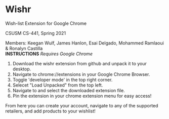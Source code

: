 # Wishr
 Wish-list Extension for Google Chrome
 
 CSUSM CS-441, Spring 2021
 
 Members: Keegan Wulf, James Hanlon, Esai Delgado, Mohammed Ramlaoui & Ronalyn Castilla 
<br>
**INSTRUCTIONS**
*Requires Google Chrome*

1. Download the wishr extension from github and unpack it to your desktop.
2. Navigate to chrome://extensions in your Google Chrome Browser.
3. Toggle 'developer mode' in the top right corner.
4. Selecet "Load Unpacked" from the top left.
5. Navigate to and select the downloaded extension file.
6. Pin the extension in your chrome extension menu for easy access!

From here you can create your account, navigate to any of the supported retailers, and add products to your wishlist!
